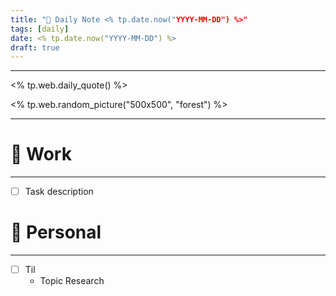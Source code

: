```yaml
---
title: "🥦 Daily Note <% tp.date.now("YYYY-MM-DD") %>"
tags: [daily]
date: <% tp.date.now("YYYY-MM-DD") %>
draft: true
---
```



---

<% tp.web.daily_quote() %>

<% tp.web.random_picture("500x500", "forest") %>

---


# 💼 Work
---
- [ ] Task description


# 🌱 Personal
---
- [ ] Til
	-  Topic Research 
